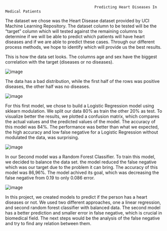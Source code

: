                                             Predicting Heart Diseases In Medical Patients

  The dataset we chose was the Heart Disease dataset provided by UCI Machine Learning Repository. The dataset column to be tested will be the “target” column which will tested against the remaining columns to determine if we will be able to predict which patients will have heart diseases and if we are able to predict these cases. Through our different process methods, we hope to identify which will provide us the best results.
  
  This is how the data set looks. The columns age and sex have the biggest correlation with the target (diseases or no diseases).

![image](https://user-images.githubusercontent.com/75848451/152437074-09b7a1eb-c9cf-49a1-be85-a364a3d4062a.png)

  The data has a bad distribution, while the first half of the rows was positive diseases, the other half was no diseases. 

![image](https://user-images.githubusercontent.com/75848451/152438399-da6810c5-dc60-495a-b4f8-e9220d152f1b.png)

  For this first model, we chose to build a Logistic Regression model using sklearn modulation. We split our data 80% as train the other 20% as test. To visualize better the results, we plotted a confusion matrix, which compares the actual values and the predicted values of the model. The accuracy of this model was 84%. The performance was better than what we expected, the high accuracy and low false negative for a Logistic Regression without modulated the data, was surprising.  

![image](https://user-images.githubusercontent.com/75848451/152655026-5e57d4ba-7d40-4cbc-bee0-a074e56f459b.png)

 In our Second model was a Random Forest Classifier. To train this model, we decided to balance the data set. the model reduced the false negative which was our target due to the problem it can bring. The accuracy of this model was 86,96%. The model achived its goal, which was decreasing the false negative from 0.19 to only 0.086 error.

![image](https://user-images.githubusercontent.com/75848451/152655021-12069f71-9784-418e-b09a-dcacd0c0d4fc.png)

 In this project, we created models to predict if the person has a heart diseases or not. We used two different approaches, one a linear regression, and second random forest classifier with balanced data. The second model has a better prediction and smaller error in false negative, which is crucial in biomedical field. The next steps would be the analysis of the false negative and try to find any relation between them. 
